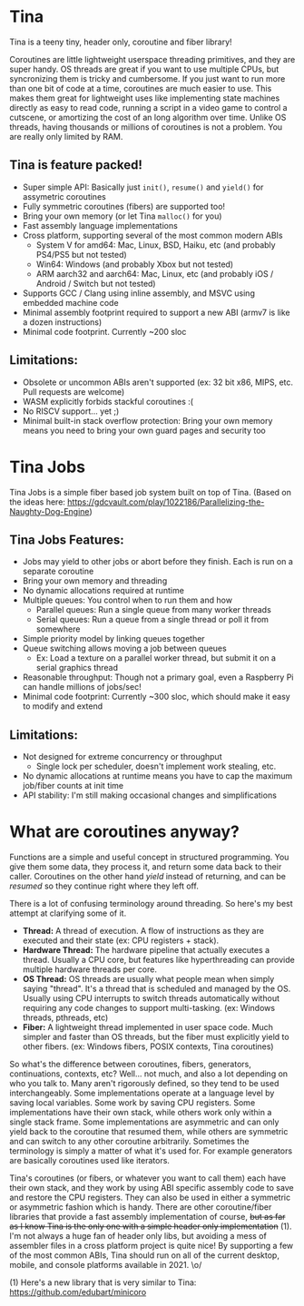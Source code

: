 # Tina
Tina is a teeny tiny, header only, coroutine and fiber library!

Coroutines are little lightweight userspace threading primitives, and they are super handy. OS threads are great if you want to use multiple CPUs, but syncronizing them is tricky and cumbersome. If you just want to run more than one bit of code at a time, coroutines are much easier to use. This makes them great for lightweight uses like implementing state machines directly as easy to read code, running a script in a video game to control a cutscene, or amortizing the cost of an long algorithm over time. Unlike OS threads, having thousands or millions of coroutines is not a problem. You are really only limited by RAM.

## Tina is feature packed!
* Super simple API: Basically just `init()`, `resume()` and `yield()` for assymetric coroutines
* Fully symmetric coroutines (fibers) are supported too!
* Bring your own memory (or let Tina `malloc()` for you)
* Fast assembly language implementations
* Cross platform, supporting several of the most common modern ABIs
	* System V for amd64: Mac, Linux, BSD, Haiku, etc (and probably PS4/PS5 but not tested)
	* Win64: Windows (and probably Xbox but not tested)
	* ARM aarch32 and aarch64: Mac, Linux, etc (and probably iOS / Android / Switch but not tested)
* Supports GCC / Clang using inline assembly, and MSVC using embedded machine code
* Minimal assembly footprint required to support a new ABI (armv7 is like a dozen instructions)
* Minimal code footprint. Currently ~200 sloc

## Limitations:
* Obsolete or uncommon ABIs aren't supported (ex: 32 bit x86, MIPS, etc. Pull requests are welcome)
* WASM explicitly forbids stackful coroutines :(
* No RISCV support... yet ;)
* Minimal built-in stack overflow protection: Bring your own memory means you need to bring your own guard pages and security too

# Tina Jobs
Tina Jobs is a simple fiber based job system built on top of Tina. (Based on the ideas here: https://gdcvault.com/play/1022186/Parallelizing-the-Naughty-Dog-Engine)

## Tina Jobs Features:
* Jobs may yield to other jobs or abort before they finish. Each is run on a separate coroutine
* Bring your own memory and threading
* No dynamic allocations required at runtime
* Multiple queues: You control when to run them and how
	* Parallel queues: Run a single queue from many worker threads
	* Serial queues: Run a queue from a single thread or poll it from somewhere
* Simple priority model by linking queues together
* Queue switching allows moving a job between queues
	* Ex: Load a texture on a parallel worker thread, but submit it on a serial graphics thread
* Reasonable throughput: Though not a primary goal, even a Raspberry Pi can handle millions of jobs/sec!
* Minimal code footprint: Currently ~300 sloc, which should make it easy to modify and extend

## Limitations:
* Not designed for extreme concurrency or throughput 
	* Single lock per scheduler, doesn't implement work stealing, etc.
* No dynamic allocations at runtime means you have to cap the maximum job/fiber counts at init time
* API stability: I'm still making occasional changes and simplifications

# What are coroutines anyway?

Functions are a simple and useful concept in structured programming. You give them some data, they process it, and return some data back to their caller. Coroutines on the other hand _yield_ instead of returning, and can be _resumed_ so they continue right where they left off.

There is a lot of confusing terminology around threading. So here's my best attempt at clarifying some of it.
* **Thread:** A thread of execution. A flow of instructions as they are executed and their state (ex: CPU registers + stack).
* **Hardware Thread:** The hardware pipeline that actually executes a thread. Usually a CPU core, but features like hyperthreading can provide multiple hardware threads per core.
* **OS Thread:** OS threads are usually what people mean when simply saying "thread". It's a thread that is scheduled and managed by the OS. Usually using CPU interrupts to switch threads automatically without requiring any code changes to support multi-tasking. (ex: Windows threads, pthreads, etc)
* **Fiber:** A lightweight thread implemented in user space code. Much simpler and faster than OS threads, but the fiber must explicitly yield to other fibers. (ex: Windows fibers, POSIX contexts, Tina coroutines)

So what's the difference between coroutines, fibers, generators, continuations, contexts, etc? Well... not much, and also a lot depending on who you talk to. Many aren't rigorously defined, so they tend to be used interchangeably. Some implementations operate at a language level by saving local variables. Some work by saving CPU registers. Some implementations have their own stack, while others work only within a single stack frame. Some implementations are asymmetric and can only yield back to the coroutine that resumed them, while others are symmetric and can switch to any other coroutine arbitrarily. Sometimes the terminology is simply a matter of what it's used for. For example generators are basically coroutines used like iterators.

Tina's coroutines (or fibers, or whatever you want to call them) each have their own stack, and they work by using ABI specific assembly code to save and restore the CPU registers. They can also be used in either a symmetric or asymmetric fashion which is handy. There are other coroutine/fiber libraries that provide a fast assembly implementation of course, ~~but as far as I know Tina is the only one with a simple header only implementation~~ (1). I'm not always a huge fan of header only libs, but avoiding a mess of assembler files in a cross platform project is quite nice! By supporting a few of the most common ABIs, Tina should run on all of the current desktop, mobile, and console platforms available in 2021. \o/

(1) Here's a new library that is very similar to Tina: https://github.com/edubart/minicoro
